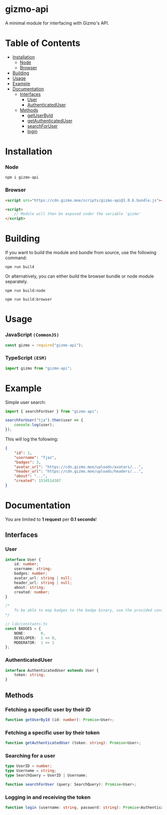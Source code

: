 # gizmo-api
A minimal module for interfacing with Gizmo's API.

# Table of Contents
- [Installation](#installation)
	- [Node](#node)
	- [Browser](#browser)
- [Building](#building)
- [Usage](#usage)
- [Example](#example)
- [Documentation](#documentation)
	- [Interfaces](#interfaces)
		- [User](#user)
		- [AuthenticatedUser](#authenticateduser)
	- [Methods](#methods)
		- [getUserById](#fetching-a-specific-user-by-their-id)
		- [getAuthenticatedUser](#fetching-a-specific-user-by-their-token)
		- [searchForUser](#searching-for-a-user)
		- [login](#logging-in-and-receiving-the-token)

# Installation

### Node
```
npm i gizmo-api
```

### Browser
```html
<script src="https://cdn.gizmo.moe/scripts/gizmo-api@1.0.6.bundle.js"></script>

<script>
    // Module will then be exposed under the variable 'gizmo'
</script>
```

# Building

If you want to build the module and bundle from source, use the following command:
```
npm run build
```

Or alternatively, you can either build the browser bundle or node module separately.
```
npm run build:node
```
```
npm run build:browser
```

# Usage

### JavaScript `(CommonJS)`
```js
const gizmo = require("gizmo-api");
```

### TypeScript `(ESM)`
```ts
import gizmo from "gizmo-api";
```

# Example

Simple user search:
```ts
import { searchForUser } from "gizmo-api";

searchForUser("tja").then(user => {
    console.log(user);
});
```
This will log the following:
```json
{
    "id": 1,
    "username": "Tjaz",
    "badges": 3,
    "avatar_url": "https://cdn.gizmo.moe/uploads/avatars/...",
    "header_url": "https://cdn.gizmo.moe/uploads/headers/...",
    "about": "...",
    "created": 1534514387
}
```

# Documentation

You are limited to **1 request** per **0.1 seconds**!

## Interfaces

### User
```ts
interface User {
    id: number;
    username: string;
    badges: number;
    avatar_url: string | null;
    header_url: string | null;
    about: string;
    created: number;
}

/*
	To be able to map badges to the badge binary, use the provided constant
*/

// lib/constants.ts
const BADGES = {
    NONE:       0,
    DEVELOPER:  1 << 0,
    MODERATOR: 	1 << 1
};
```

### AuthenticatedUser
```ts
interface AuthenticatedUser extends User {
    token: string;
}
```

## Methods

### Fetching a specific user by their ID
```ts
function getUserById (id: number): Promise<User>;
```

### Fetching a specific user by their token
```ts
function getAuthenticatedUser (token: string): Promise<User>;
```

### Searching for a user
```ts
type UserID = number;
type Username = string;
type SearchQuery = UserID | Username;

function searchForUser (query: SearchQuery): Promise<User>;
```

### Logging in and receiving the token
```ts
function login (username: string, password: string): Promise<AuthenticatedUser>;
```

